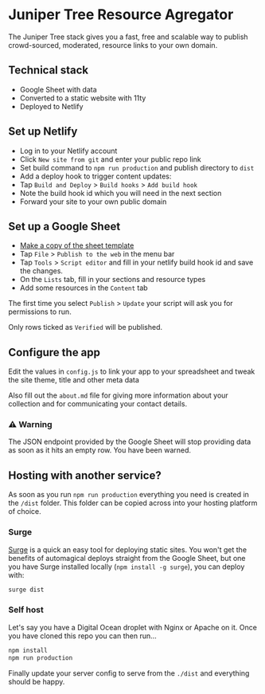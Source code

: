 # Juniper Tree Resource Agregator

The Juniper Tree stack gives you a fast, free and scalable way to publish crowd-sourced, moderated, resource links to your own domain.

## Technical stack

- Google Sheet with data
- Converted to a static website with 11ty
- Deployed to Netlify

## Set up Netlify

- Log in to your Netlify account
- Click `New site from git` and enter your public repo link
- Set build command to `npm run production` and publish directory to `dist`
- Add a deploy hook to trigger content updates:
- Tap `Build and Deploy` > `Build hooks` > `Add build hook`
- Note the build hook id which you will need in the next section
- Forward your site to your own public domain

## Set up a Google Sheet

- [Make a copy of the sheet template](https://docs.google.com/spreadsheets/d/1OaLb4Rq-M1ucJVatuyoc-5muFAe4bwaOGVXfD48AcrQ/copy?usp=sharing)
- Tap `File` > `Publish to the web` in the menu bar
- Tap `Tools` > `Script editor` and fill in your netlify build hook id and save the changes.
- On the `Lists` tab, fill in your sections and resource types
- Add some resources in the `Content` tab

The first time you select `Publish` > `Update` your script will ask you for permissions to run.

Only rows ticked as `Verified` will be published.

## Configure the app

Edit the values in `config.js` to link your app to your spreadsheet and tweak the site theme, title and other meta data

Also fill out the `about.md` file for giving more information about your collection and for communicating your contact details.

### ⚠️ Warning

The JSON endpoint provided by the Google Sheet will stop providing data as soon as it hits an empty row. You have been warned.

## Hosting with another service?

As soon as you run `npm run production` everything you need is created in the `/dist` folder. This folder can be copied across into your hosting platform of choice.

### Surge

[Surge](https://surge.sh/) is a quick an easy tool for deploying static sites. You won't get the benefits of automagical deploys straight from the Google Sheet, but one you have Surge installed locally (`npm install -g surge`), you can deploy with:

```bash
surge dist
```

### Self host

Let's say you have a Digital Ocean droplet with Nginx or Apache on it. Once you have cloned this repo you can then run…

```bash
npm install
npm run production
```

Finally update your server config to serve from the `./dist` and everything should be happy.
